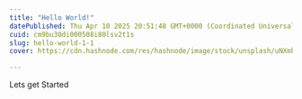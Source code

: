 ```yaml
---
title: "Hello World!"
datePublished: Thu Apr 10 2025 20:51:48 GMT+0000 (Coordinated Universal Time)
cuid: cm9bu30di000508i80lsv2t1s
slug: hello-world-1-1
cover: https://cdn.hashnode.com/res/hashnode/image/stock/unsplash/uNXmhzcQjxg/upload/402f2341f49a96f2d6476c959e5f6b58.jpeg

---
```


Lets get Started